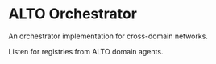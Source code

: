 # ALTO Orchestrator

An orchestrator implementation for cross-domain networks.

Listen for registries from ALTO domain agents.

